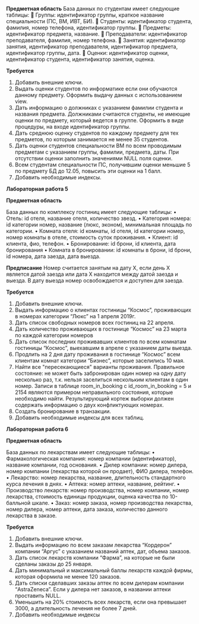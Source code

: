 **Предметная область**
База данных по студентам имеет следующие таблицы:
 Группы: идентификатор группы, краткое название специальности (ПС, ВМ, ИВТ,
БИ).
 Студенты: идентификатор студента, фамилия, номер телефона, идентификатор
группы.
 Предметы: идентификатор предмета, название.
 Преподаватели: идентификатор преподавателя, фамилия, номер телефона.
 Занятия: идентификатор занятия, идентификатор преподавателя, идентификатор
предмета, идентификатор группы, дата.
 Оценки: идентификатор оценки, идентификатор студента, идентификатор
занятия, оценка.

**Требуется**
1. Добавить внешние ключи.
2. Выдать оценки студентов по информатике если они обучаются данному
предмету. Оформить выдачу данных с использованием view.
3. Дать информацию о должниках с указанием фамилии студента и названия
предмета. Должниками считаются студенты, не имеющие оценки по предмету,
который ведется в группе. Оформить в виде процедуры, на входе
идентификатор группы.
4. Дать среднюю оценку студентов по каждому предмету для тех предметов, по
которым занимается не менее 35 студентов.
5. Дать оценки студентов специальности ВМ по всем проводимым предметам с
указанием группы, фамилии, предмета, даты. При отсутствии оценки заполнить
значениями NULL поля оценки.
6. Всем студентам специальности ПС, получившим оценки меньшие 5 по предмету
БД до 12.05, повысить эти оценки на 1 балл.
7. Добавить необходимые индексы.

**Лабораторная работа 5**

**Предметная область**

База данных по комплексу гостиниц имеет следующие таблицы:
• Отель: id отеля, название отеля, количество звезд.
• Категория номера: id категории номер, название (люкс, эконом), минимальная 
площадь по категории.
• Комната отеля: id комнаты, id отеля, id категории номер, номер комнаты в отеле, 
стоимость суток проживания.
• Клиент: id клиента, фио, телефон.
• Бронирование: id брони, id клиента, дата бронирования
• Комната в бронировании: id комнаты в брони, id брони, id номера, дата заезда, 
дата выезда.

**Предписание**
Номер считается занятым на дату Х, если день Х является датой заезда или дата Х
находится между датой заезда и выезда. В дату выезда номер освобождается и 
доступен для заезда.

**Требуется**
1. Добавить внешние ключи.
2. Выдать информацию о клиентах гостиницы “Космос”, проживающих в номерах 
категории “Люкс” на 1 апреля 2019г.
3. Дать список свободных номеров всех гостиниц на 22 апреля.
4. Дать количество проживающих в гостинице “Космос” на 23 марта по каждой 
категории номеров
5. Дать список последних проживавших клиентов по всем комнатам гостиницы 
“Космос”, выехавшим в апреле с указанием даты выезда. 
6. Продлить на 2 дня дату проживания в гостинице “Космос” всем клиентам 
комнат категории “Бизнес”, которые заселились 10 мая.
7. Найти все "пересекающиеся" варианты проживания. Правильное состояние: не 
может быть забронирован один номер на одну дату несколько раз, т.к. нельзя 
заселиться нескольким клиентам в один номер. Записи в таблице
room_in_booking с id_room_in_booking = 5 и 2154 являются примером 
неправильного состояния, которые необходимо найти. Результирующий кортеж 
выборки должен содержать информацию о двух конфликтующих номерах.
8. Создать бронирование в транзакции.
9. Добавить необходимые индексы для всех таблиц.


**Лабораторная работа 6**

**Предметная область**

База данных по лекарствам имеет следующие таблицы:
• Фармакологическая компания: номер компании (идентификатор), название 
компании, год основания. • Дилер компании: номер дилера, номер компании (лекарства которой он 
продает), ФИО дилера, телефон.
• Лекарство: номер лекарства, название, длительность стандартного курса 
лечения в днях.
• Аптека: номер аптеки, название, рейтинг. • Производство лекарств: номер производства, номер компании, номер 
лекарства, стоимость единицы продукции, оценка качества по 10-балльной 
шкале.
• Заказ: номер заказа, номер производства лекарства, номер дилера, номер 
аптеки, дата заказа, количество данного лекарства в заказе.

**Требуется**
1. Добавить внешние ключи.
2. Выдать информацию по всем заказам лекарства “Кордерон” компании “Аргус” с 
указанием названий аптек, дат, объема заказов.
3. Дать список лекарств компании “Фарма”, на которые не были сделаны заказы 
до 25 января.
4. Дать минимальный и максимальный баллы лекарств каждой фирмы, которая 
оформила не менее 120 заказов.
5. Дать списки сделавших заказы аптек по всем дилерам компании “AstraZeneca”. 
Если у дилера нет заказов, в названии аптеки проставить NULL.
6. Уменьшить на 20% стоимость всех лекарств, если она превышает 3000, а 
длительность лечения не более 7 дней.
7. Добавить необходимые индексы
